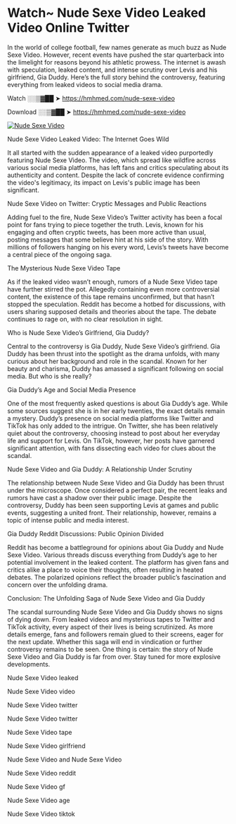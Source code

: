 # Watch~ Nude Sexe Video Leaked Video Online Twitter

In the world of college football, few names generate as much buzz as Nude Sexe Video. However, recent events have pushed the star quarterback into the limelight for reasons beyond his athletic prowess. The internet is awash with speculation, leaked content, and intense scrutiny over Levis and his girlfriend, Gia Duddy. Here’s the full story behind the controversy, featuring everything from leaked videos to social media drama.

Watch ░░▒▓██ ➤ https://hmhmed.com/nude-sexe-video

Download ░░▒▓██ ➤ https://hmhmed.com/nude-sexe-video

[![Nude Sexe Video](https://i.imgur.com/dJHk4Zq.gif)](https://hmhmed.com/nude-sexe-video)

Nude Sexe Video Leaked Video: The Internet Goes Wild

It all started with the sudden appearance of a leaked video purportedly featuring Nude Sexe Video. The video, which spread like wildfire across various social media platforms, has left fans and critics speculating about its authenticity and content. Despite the lack of concrete evidence confirming the video's legitimacy, its impact on Levis's public image has been significant.

Nude Sexe Video on Twitter: Cryptic Messages and Public Reactions

Adding fuel to the fire, Nude Sexe Video’s Twitter activity has been a focal point for fans trying to piece together the truth. Levis, known for his engaging and often cryptic tweets, has been more active than usual, posting messages that some believe hint at his side of the story. With millions of followers hanging on his every word, Levis’s tweets have become a central piece of the ongoing saga.

The Mysterious Nude Sexe Video Tape

As if the leaked video wasn’t enough, rumors of a Nude Sexe Video tape have further stirred the pot. Allegedly containing even more controversial content, the existence of this tape remains unconfirmed, but that hasn’t stopped the speculation. Reddit has become a hotbed for discussions, with users sharing supposed details and theories about the tape. The debate continues to rage on, with no clear resolution in sight.

Who is Nude Sexe Video’s Girlfriend, Gia Duddy?

Central to the controversy is Gia Duddy, Nude Sexe Video’s girlfriend. Gia Duddy has been thrust into the spotlight as the drama unfolds, with many curious about her background and role in the scandal. Known for her beauty and charisma, Duddy has amassed a significant following on social media. But who is she really?

Gia Duddy’s Age and Social Media Presence

One of the most frequently asked questions is about Gia Duddy’s age. While some sources suggest she is in her early twenties, the exact details remain a mystery. Duddy’s presence on social media platforms like Twitter and TikTok has only added to the intrigue. On Twitter, she has been relatively quiet about the controversy, choosing instead to post about her everyday life and support for Levis. On TikTok, however, her posts have garnered significant attention, with fans dissecting each video for clues about the scandal.

Nude Sexe Video and Gia Duddy: A Relationship Under Scrutiny

The relationship between Nude Sexe Video and Gia Duddy has been thrust under the microscope. Once considered a perfect pair, the recent leaks and rumors have cast a shadow over their public image. Despite the controversy, Duddy has been seen supporting Levis at games and public events, suggesting a united front. Their relationship, however, remains a topic of intense public and media interest.

Gia Duddy Reddit Discussions: Public Opinion Divided

Reddit has become a battleground for opinions about Gia Duddy and Nude Sexe Video. Various threads discuss everything from Duddy’s age to her potential involvement in the leaked content. The platform has given fans and critics alike a place to voice their thoughts, often resulting in heated debates. The polarized opinions reflect the broader public’s fascination and concern over the unfolding drama.

Conclusion: The Unfolding Saga of Nude Sexe Video and Gia Duddy

The scandal surrounding Nude Sexe Video and Gia Duddy shows no signs of dying down. From leaked videos and mysterious tapes to Twitter and TikTok activity, every aspect of their lives is being scrutinized. As more details emerge, fans and followers remain glued to their screens, eager for the next update. Whether this saga will end in vindication or further controversy remains to be seen. One thing is certain: the story of Nude Sexe Video and Gia Duddy is far from over. Stay tuned for more explosive developments.

Nude Sexe Video leaked

Nude Sexe Video video

Nude Sexe Video twitter

Nude Sexe Video twitter

Nude Sexe Video tape

Nude Sexe Video girlfriend

Nude Sexe Video and Nude Sexe Video

Nude Sexe Video reddit

Nude Sexe Video gf

Nude Sexe Video age

Nude Sexe Video tiktok